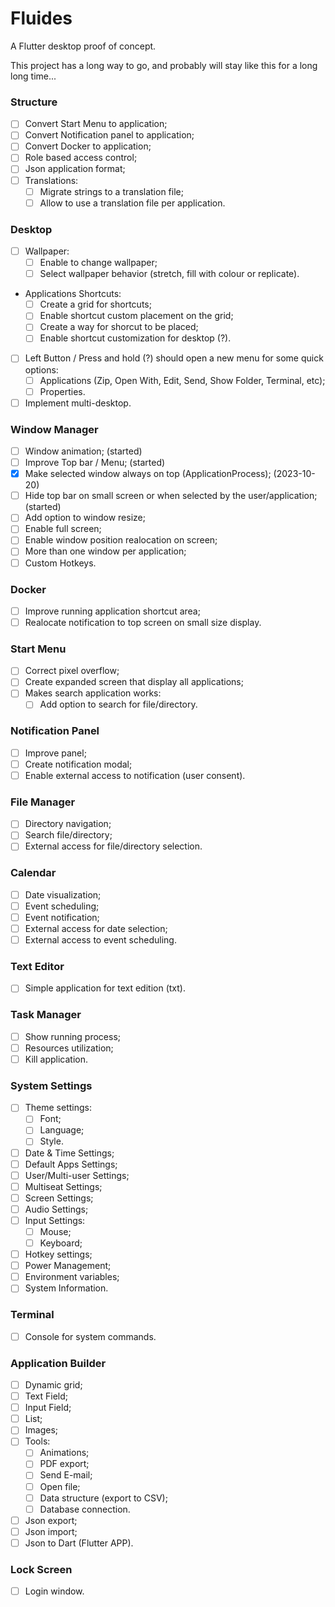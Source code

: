 # Fluides

A Flutter desktop proof of concept.

This project has a long way to go, and probably will stay like this for a long long time...

### Structure
- [ ] Convert Start Menu to application;
- [ ] Convert Notification panel to application;
- [ ] Convert Docker to application;
- [ ] Role based access control;
- [ ] Json application format;
- [ ] Translations:
    - [ ] Migrate strings to a translation file;
    - [ ] Allow to use a translation file per application.

### Desktop
- [ ] Wallpaper:
    - [ ] Enable to change wallpaper;
    - [ ] Select wallpaper behavior (stretch, fill with colour or replicate).
- Applications Shortcuts:
    - [ ] Create a grid for shortcuts;
    - [ ] Enable shortcut custom placement on the grid;
    - [ ] Create a way for shorcut to be placed;
    - [ ] Enable shortcut customization for desktop (?).
- [ ] Left Button / Press and hold (?) should open a new menu for some quick options:
    - [ ] Applications (Zip, Open With, Edit, Send, Show Folder, Terminal, etc);
    - [ ] Properties.
- [ ] Implement multi-desktop.

### Window Manager
- [ ] Window animation; (started)
- [ ] Improve Top bar / Menu; (started)
- [x] Make selected window always on top (ApplicationProcess); (2023-10-20)
- [ ] Hide top bar on small screen or when selected by the user/application; (started)
- [ ] Add option to window resize;
- [ ] Enable full screen;
- [ ] Enable window position realocation on screen;
- [ ] More than one window per application;
- [ ] Custom Hotkeys.

### Docker
- [ ] Improve running application shortcut area;
- [ ] Realocate notification to top screen on small size display.

### Start Menu
- [ ] Correct pixel overflow;
- [ ] Create expanded screen that display all applications;
- [ ] Makes search application works:
    - [ ] Add option to search for file/directory.

### Notification Panel
- [ ] Improve panel;
- [ ] Create notification modal;
- [ ] Enable external access to notification (user consent).

### File Manager
- [ ] Directory navigation;
- [ ] Search file/directory;
- [ ] External access for file/directory selection.

### Calendar
- [ ] Date visualization;
- [ ] Event scheduling;
- [ ] Event notification;
- [ ] External access for date selection;
- [ ] External access to event scheduling.

### Text Editor
- [ ] Simple application for text edition (txt).

### Task Manager
- [ ] Show running process;
- [ ] Resources utilization;
- [ ] Kill application.

### System Settings
- [ ] Theme settings:
    - [ ] Font;
    - [ ] Language;
    - [ ] Style.
- [ ] Date & Time Settings;
- [ ] Default Apps Settings;
- [ ] User/Multi-user Settings;
- [ ] Multiseat Settings;
- [ ] Screen Settings;
- [ ] Audio Settings;
- [ ] Input Settings:
    - [ ] Mouse;
    - [ ] Keyboard;
- [ ] Hotkey settings;
- [ ] Power Management;
- [ ] Environment variables;
- [ ] System Information.

### Terminal
- [ ] Console for system commands.

### Application Builder
- [ ] Dynamic grid;
- [ ] Text Field;
- [ ] Input Field;
- [ ] List;
- [ ] Images;
- [ ] Tools:
    - [ ] Animations;
    - [ ] PDF export;
    - [ ] Send E-mail;
    - [ ] Open file;
    - [ ] Data structure (export to CSV);
    - [ ] Database connection.
- [ ] Json export;
- [ ] Json import;
- [ ] Json to Dart (Flutter APP).

### Lock Screen
- [ ] Login window.
